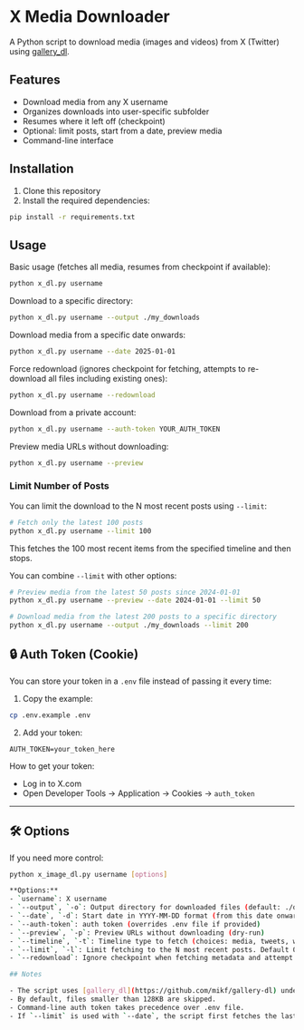 # X Media Downloader

A Python script to download media (images and videos) from X (Twitter) using [gallery_dl](https://github.com/mikf/gallery-dl).

## Features

- Download media from any X username
- Organizes downloads into user-specific subfolder
- Resumes where it left off (checkpoint)
- Optional: limit posts, start from a date, preview media
- Command-line interface


## Installation

1. Clone this repository
2. Install the required dependencies:
```bash
pip install -r requirements.txt
```

## Usage

Basic usage (fetches all media, resumes from checkpoint if available):
```bash
python x_dl.py username
```

Download to a specific directory:
```bash
python x_dl.py username --output ./my_downloads
```

Download media from a specific date onwards:
```bash
python x_dl.py username --date 2025-01-01
```

Force redownload (ignores checkpoint for fetching, attempts to re-download all files including existing ones):
```bash
python x_dl.py username --redownload
```

Download from a private account:
```bash
python x_dl.py username --auth-token YOUR_AUTH_TOKEN
```

Preview media URLs without downloading:
```bash
python x_dl.py username --preview
```

### Limit Number of Posts

You can limit the download to the N most recent posts using `--limit`:

```bash
# Fetch only the latest 100 posts
python x_dl.py username --limit 100
```

This fetches the 100 most recent items from the specified timeline and then stops.

You can combine `--limit` with other options:

```bash
# Preview media from the latest 50 posts since 2024-01-01
python x_dl.py username --preview --date 2024-01-01 --limit 50

# Download media from the latest 200 posts to a specific directory
python x_dl.py username --output ./my_downloads --limit 200
```

## 🔒 Auth Token (Cookie)

You can store your token in a `.env` file instead of passing it every time:

1. Copy the example:
```bash
cp .env.example .env
```

2. Add your token:
```
AUTH_TOKEN=your_token_here
```

How to get your token:
- Log in to X.com
- Open Developer Tools → Application → Cookies → `auth_token`

---

## 🛠️ Options

If you need more control:

```bash
python x_image_dl.py username [options]

**Options:**
- `username`: X username
- `--output`, `-o`: Output directory for downloaded files (default: ./downloads)
- `--date`, `-d`: Start date in YYYY-MM-DD format (from this date onwards)
- `--auth-token`: auth token (overrides .env file if provided)
- `--preview`, `-p`: Preview URLs without downloading (dry-run)
- `--timeline`, `-t`: Timeline type to fetch (choices: media, tweets, with_replies, default: media)
- `--limit`, `-l`: Limit fetching to the N most recent posts. Default 0 fetches all.
- `--redownload`: Ignore checkpoint when fetching metadata and attempt to download all files.

## Notes

- The script uses [gallery_dl](https://github.com/mikf/gallery-dl) under the hood.
- By default, files smaller than 128KB are skipped.
- Command-line auth token takes precedence over .env file.
- If `--limit` is used with `--date`, the script first fetches the last N posts and then filters them by date. 
